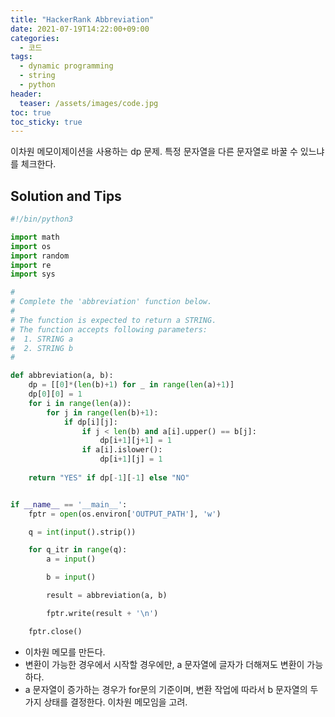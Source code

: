 ```yaml
---
title: "HackerRank Abbreviation"
date: 2021-07-19T14:22:00+09:00
categories:
  - 코드
tags:
  - dynamic programming
  - string
  - python
header:
  teaser: /assets/images/code.jpg
toc: true
toc_sticky: true
---
```


이차원 메모이제이션을 사용하는 dp 문제.
특정 문자열을 다른 문자열로 바꿀 수 있느냐를 체크한다. 

## Solution and Tips
```python
#!/bin/python3

import math
import os
import random
import re
import sys

#
# Complete the 'abbreviation' function below.
#
# The function is expected to return a STRING.
# The function accepts following parameters:
#  1. STRING a
#  2. STRING b
#

def abbreviation(a, b):
    dp = [[0]*(len(b)+1) for _ in range(len(a)+1)]
    dp[0][0] = 1
    for i in range(len(a)):
        for j in range(len(b)+1):
            if dp[i][j]:
                if j < len(b) and a[i].upper() == b[j]:
                    dp[i+1][j+1] = 1
                if a[i].islower():
                    dp[i+1][j] = 1
                    
    return "YES" if dp[-1][-1] else "NO"


if __name__ == '__main__':
    fptr = open(os.environ['OUTPUT_PATH'], 'w')

    q = int(input().strip())

    for q_itr in range(q):
        a = input()

        b = input()

        result = abbreviation(a, b)

        fptr.write(result + '\n')

    fptr.close()


```

* 이차원 메모를 만든다.
* 변환이 가능한 경우에서 시작할 경우에만, a 문자열에 글자가 더해져도 변환이 가능하다.
* a 문자열이 증가하는 경우가 for문의 기준이며, 변환 작업에 따라서 b 문자열의 두가지 상태를 결정한다. 이차원 메모임을 고려.  

